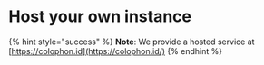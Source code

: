 # Host your own instance

{% hint style="success" %}
**Note**: We provide a hosted service at [https://colophon.id](https://colophon.id/)
{% endhint %}

